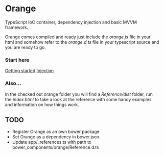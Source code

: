 # Orange
TypeScript IoC container, dependency injection and basic MVVM framework.  

Orange comes compiled and ready just include the *orange.js* file in your html 
and somehow refer to the *orange.d.ts* file in your typescript source and you are 
ready to go. 

### Start here 

[Getting started](Examples/Basics/basics.md)
[Injection](Examples/Injection/injection.md)

### Also...
In the checked out orange folder you will find a *Reference/dist* folder, run the 
*index.html* to take a look at the reference with some handy examples and 
information on how things work.  

## TODO

* Register Orange as an own bower package
* Set Orange as a dependency in bower.json
* Update app/_references.ts with path to bower_components/orange/Reference.d.ts